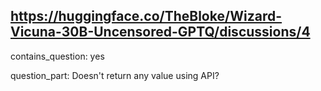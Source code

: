 ## https://huggingface.co/TheBloke/Wizard-Vicuna-30B-Uncensored-GPTQ/discussions/4

contains_question: yes

question_part: Doesn't return any value using API?